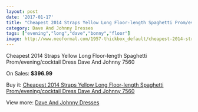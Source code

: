 ```yaml
---
layout: post
date: '2017-01-17'
title: "Cheapest 2014 Straps Yellow Long Floor-length Spaghetti Prom/evening/cocktail Dress Dave And Johnny 7560"
category: Dave And Johnny Dresses
tags: ["evening","long","dave","bonny","floor"]
image: http://www.neoformal.com/1957-thickbox_default/cheapest-2014-straps-yellow-long-floor-length-spaghetti-prom-evening-cocktail-dress-dave-and-johnny-7560.jpg
---
```

Cheapest 2014 Straps Yellow Long Floor-length Spaghetti Prom/evening/cocktail Dress Dave And Johnny 7560

On Sales: **$396.99**
<a href="https://www.neoformal.com/en/dave-and-johnny-dresses/711-cheapest-2014-straps-yellow-long-floor-length-spaghetti-prom-evening-cocktail-dress-dave-and-johnny-7560.html"><amp-img layout="responsive" width="600" height="600" src="//www.neoformal.com/1957-thickbox_default/cheapest-2014-straps-yellow-long-floor-length-spaghetti-prom-evening-cocktail-dress-dave-and-johnny-7560.jpg" alt="Cheapest 2014 Straps Yellow Long Floor-length Spaghetti Prom/evening/cocktail Dress Dave And Johnny 7560 0" /></a>
<a href="https://www.neoformal.com/en/dave-and-johnny-dresses/711-cheapest-2014-straps-yellow-long-floor-length-spaghetti-prom-evening-cocktail-dress-dave-and-johnny-7560.html"><amp-img layout="responsive" width="600" height="600" src="//www.neoformal.com/1958-thickbox_default/cheapest-2014-straps-yellow-long-floor-length-spaghetti-prom-evening-cocktail-dress-dave-and-johnny-7560.jpg" alt="Cheapest 2014 Straps Yellow Long Floor-length Spaghetti Prom/evening/cocktail Dress Dave And Johnny 7560 1" /></a>

Buy it: [Cheapest 2014 Straps Yellow Long Floor-length Spaghetti Prom/evening/cocktail Dress Dave And Johnny 7560](https://www.neoformal.com/en/dave-and-johnny-dresses/711-cheapest-2014-straps-yellow-long-floor-length-spaghetti-prom-evening-cocktail-dress-dave-and-johnny-7560.html "Cheapest 2014 Straps Yellow Long Floor-length Spaghetti Prom/evening/cocktail Dress Dave And Johnny 7560")

View more: [Dave And Johnny Dresses](https://www.neoformal.com/en/9-dave-and-johnny-dresses "Dave And Johnny Dresses")